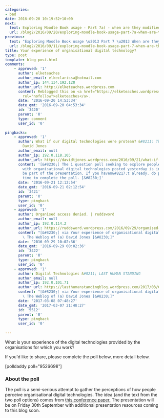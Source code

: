 ```yaml
---
categories:
- bad
date: 2016-09-20 10:19:52+10:00
next:
  text: Exploring Moodle Book usage - Part 7a) - when are they modified
  url: /blog2/2016/09/20/exploring-moodle-book-usage-part-7a-when-are-they-modified/
previous:
  text: "Exploring Moodle Book usage \u2013 Part 7 \u2013 When are they used?"
  url: /blog2/2016/09/11/exploring-moodle-book-usage-part-7-when-are-they-used/
title: Your experience of organisational digital technology?
type: post
template: blog-post.html
comments:
    - approved: '1'
      author: elketeaches
      author_email: elkeclarissa@hotmail.com
      author_ip: 144.134.192.120
      author_url: http://elketeaches.wordpress.com
      content: Reblogged this on <a href="https://elketeaches.wordpress.com/2016/09/20/your-experience-of-organisational-digital-technology/"
        rel="nofollow">elketeaches</a>.
      date: '2016-09-20 14:53:34'
      date_gmt: '2016-09-20 04:53:34'
      id: '3420'
      parent: '0'
      type: comment
      user_id: '0'
    
pingbacks:
    - approved: '1'
      author: What if our digital technologies were protean? &#8211; The Weblog of (a)
        David Jones
      author_email: null
      author_ip: 192.0.118.105
      author_url: https://davidtjones.wordpress.com/2016/09/21/what-if-our-digital-technologies-were-protean/
      content: '[&#8230;] The 1 question poll seeking to explore people&#8217;s experiences
        with organisational digital technologies posted yesterday is inspired by and will
        be part of the presentation. If you haven&#8217;t already, do please take the
        time to complete the poll. [&#8230;]'
      date: '2016-09-21 12:12:54'
      date_gmt: '2016-09-21 02:12:54'
      id: '3421'
      parent: '0'
      type: pingback
      user_id: '0'
    - approved: '1'
      author: Organised access denied. | ruddsword
      author_email: null
      author_ip: 192.0.114.2
      author_url: https://ruddsword.wordpress.com/2016/09/29/organised-access-denied/
      content: "[&#8230;] via Your experience of organisational digital technology? \u2014\
        \ The Weblog of (a) David Jones [&#8230;]"
      date: '2016-09-29 10:02:36'
      date_gmt: '2016-09-29 00:02:36'
      id: '3422'
      parent: '0'
      type: pingback
      user_id: '0'
    - approved: '1'
      author: Digital Technologies &#8211; LAST HUMAN STANDING
      author_email: null
      author_ip: 192.0.101.71
      author_url: https://lasthumanstandingblog.wordpress.com/2017/03/07/digital-technologies/
      content: "[&#8230;] via Your experience of organisational digital technology? \u2014\
        \ The Weblog of (a) David Jones [&#8230;]"
      date: '2017-03-08 07:48:27'
      date_gmt: '2017-03-07 21:48:27'
      id: '5512'
      parent: '0'
      type: pingback
      user_id: '0'
    
---
```

What is your experience of the digital technologies provided by the organisations for which you work?

If you'd like to share, please complete the poll below, more detail below.

\[polldaddy poll="9526698"\]

### About the poll

The poll is a semi-serious attempt to gather the perceptions of how people perceive organisational digital technologies. The idea (and the text from the two poll options) comes from [this conference paper.](/blog2/2016/02/02/what-if-our-digital-technologies-were-protean-implications-for-computational-thinking-learning-and-teaching/) The presentation will be on Friday 30th September with additional presentation resources coming to this blog soon.